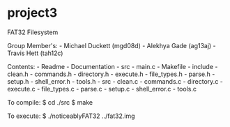 # project3
FAT32 Filesystem

Group Member's:
	- Michael Duckett (mgd08d)
	- Alekhya Gade (ag13aj)
	- Travis Hett (tah12c)

Contents:
	- Readme
	- Documentation
	- src
		- main.c
		- Makefile
		- include
			- clean.h
			- commands.h
			- directory.h
			- execute.h
			- file_types.h
			- parse.h
			- setup.h
			- shell_error.h
			- tools.h
		- src
			- clean.c
			- commands.c
			- directory.c
			- execute.c
			- file_types.c
			- parse.c
			- setup.c
			- shell_error.c
			- tools.c

To compile:
	$ cd ./src
	$ make

To execute:
	$ ./noticeablyFAT32 ../fat32.img
